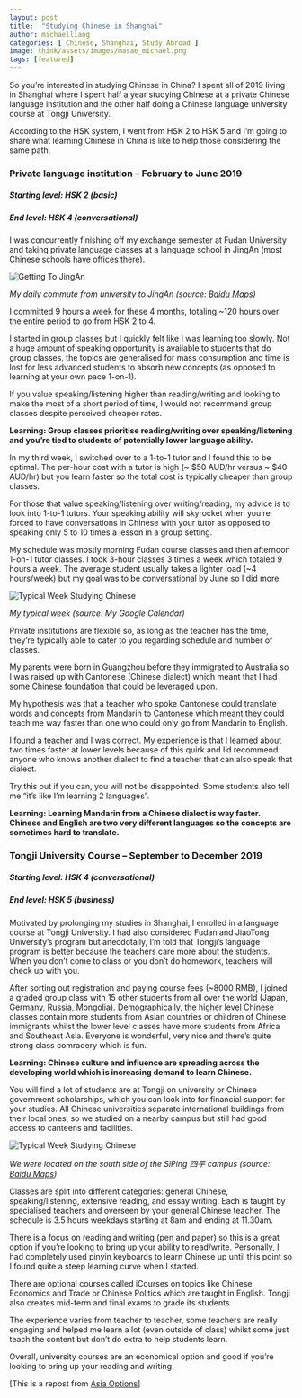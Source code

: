 ```yaml
---
layout: post
title:  "Studying Chinese in Shanghai"
author: michaelliang
categories: [ Chinese, Shanghai, Study Abroad ]
image: think/assets/images/masae_michael.png
tags: [featured]
---
```

So you’re interested in studying Chinese in China? I spent all of 2019 living in Shanghai where I spent half a year studying Chinese at a private Chinese language institution and the other half doing a Chinese language university course at Tongji University.

According to the HSK system, I went from HSK 2 to HSK 5 and I’m going to share what learning Chinese in China is like to help those considering the same path.

### Private language institution – February to June 2019

##### Starting level: HSK 2 (basic)

##### End level: HSK 4 (conversational)

I was concurrently finishing off my exchange semester at Fudan University and taking private language classes at a language school in JingAn (most Chinese schools have offices there).

![Getting To JingAn](../../think/assets/images/jingan.png "Getting to JingAn")

*My daily commute from university to JingAn (source: [Baidu Maps](https://maps.baidu.com))*

I committed 9 hours a week for these 4 months, totaling ~120 hours over the entire period to go from HSK 2 to 4.

I started in group classes but I quickly felt like I was learning too slowly. Not a huge amount of speaking opportunity is available to students that do group classes, the topics are generalised for mass consumption and time is lost for less advanced students to absorb new concepts (as opposed to learning at your own pace 1-on-1).

If you value speaking/listening higher than reading/writing and looking to make the most of a short period of time, I would not recommend group classes despite perceived cheaper rates.

**Learning: Group classes prioritise reading/writing over speaking/listening and you’re tied to students of potentially lower language ability.**

In my third week, I switched over to a 1-to-1 tutor and I found this to be optimal. The per-hour cost with a tutor is high (~ $50 AUD/hr versus ~ $40 AUD/hr) but you learn faster so the total cost is typically cheaper than group classes.

For those that value speaking/listening over writing/reading, my advice is to look into 1-to-1 tutors. Your speaking ability will skyrocket when you’re forced to have conversations in Chinese with your tutor as opposed to speaking only 5 to 10 times a lesson in a group setting.

My schedule was mostly morning Fudan course classes and then afternoon 1-on-1 tutor classes. I took 3-hour classes 3 times a week which totaled 9 hours a week. The average student usually takes a lighter load (~4 hours/week) but my goal was to be conversational by June so I did more.

![Typical Week Studying Chinese](../../think/assets/images/typical_week.png "Typical Week Studying Chinese")

*My typical week (source: My Google Calendar)*

Private institutions are flexible so, as long as the teacher has the time, they’re typically able to cater to you regarding schedule and number of classes.

My parents were born in Guangzhou before they immigrated to Australia so I was raised up with Cantonese (Chinese dialect) which meant that I had some Chinese foundation that could be leveraged upon.

My hypothesis was that a teacher who spoke Cantonese could translate words and concepts from Mandarin to Cantonese which meant they could teach me way faster than one who could only go from Mandarin to English.

I found a teacher and I was correct. My experience is that I learned about two times faster at lower levels because of this quirk and I’d recommend anyone who knows another dialect to find a teacher that can also speak that dialect.

Try this out if you can, you will not be disappointed. Some students also tell me “it’s like I’m learning 2 languages”.

**Learning: Learning Mandarin from a Chinese dialect is way faster. Chinese and English are two very different languages so the concepts are sometimes hard to translate.**

### Tongji University Course – September to December 2019

##### Starting level: HSK 4 (conversational)

##### End level: HSK 5 (business)

Motivated by prolonging my studies in Shanghai, I enrolled in a language course at Tongji University. I had also considered Fudan and JiaoTong University’s program but anecdotally, I’m told that Tongji’s language program is better because the teachers care more about the students. When you don’t come to class or you don’t do homework, teachers will check up with you.

After sorting out registration and paying course fees (~8000 RMB), I joined a graded group class with 15 other students from all over the world (Japan, Germany, Russia, Mongolia). Demographically, the higher level Chinese classes contain more students from Asian countries or children of Chinese immigrants whilst the lower level classes have more students from Africa and Southeast Asia. Everyone is wonderful, very nice and there’s quite strong class comradery which is fun.

**Learning: Chinese culture and influence are spreading across the developing world which is increasing demand to learn Chinese.**

You will find a lot of students are at Tongji on university or Chinese government scholarships, which you can look into for financial support for your studies. All Chinese universities separate international buildings from their local ones, so we studied on a nearby campus but still had good access to canteens and facilities.

![Typical Week Studying Chinese](../../think/assets/images/tongji.png "Typical Week Studying Chinese")

*We were located on the south side of the SiPing 四平 campus (source: [Baidu Maps](https://maps.baidu.com))*

Classes are split into different categories: general Chinese, speaking/listening, extensive reading, and essay writing. Each is taught by specialised teachers and overseen by your general Chinese teacher. The schedule is 3.5 hours weekdays starting at 8am and ending at 11.30am.

There is a focus on reading and writing (pen and paper) so this is a great option if you’re looking to bring up your ability to read/write. Personally, I had completely used pinyin keyboards to learn Chinese up until this point so I found quite a steep learning curve when I started.

There are optional courses called iCourses on topics like Chinese Economics and Trade or Chinese Politics which are taught in English. Tongji also creates mid-term and final exams to grade its students.

The experience varies from teacher to teacher, some teachers are really engaging and helped me learn a lot (even outside of class) whilst some just teach the content but don’t do extra to help students learn.

Overall, university courses are an economical option and good if you’re looking to bring up your reading and writing.

[This is a repost from [Asia Options](https://www.asiaoptions.org/hsk-2-to-5-in-a-year-studying-chinese-in-shanghai/)]
